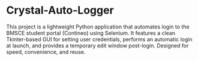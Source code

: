 # Crystal-Auto-Logger
This project is a lightweight Python application that automates login to the BMSCE student portal (Contineo) using Selenium. It features a clean Tkinter-based GUI for setting user credentials, performs an automatic login at launch, and provides a temporary edit window post-login. Designed for speed, convenience, and reuse.
